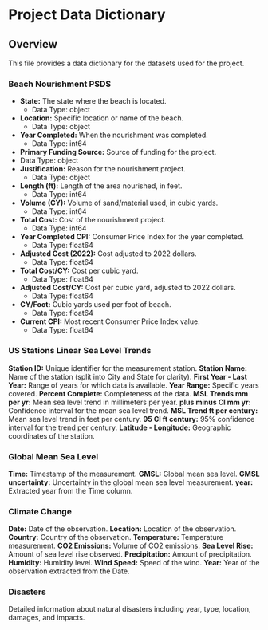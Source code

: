 # Project Data Dictionary  
## Overview  
This file provides a data dictionary for the datasets used for the project.  

### Beach Nourishment PSDS

- **State:** The state where the beach is located.  
  - Data Type: object  
- **Location:** Specific location or name of the beach.  
  - Data Type: object  
- **Year Completed:** When the nourishment was completed.
  - Data Type: int64
- **Primary Funding Source:** Source of funding for the project.
 - Data Type: object
- **Justification:** Reason for the nourishment project.
  - Data Type: object
- **Length (ft):** Length of the area nourished, in feet.
  - Data Type: int64
- **Volume (CY):** Volume of sand/material used, in cubic yards.
  - Data Type: int64
- **Total Cost:** Cost of the nourishment project.
  - Data Type: int64
- **Year Completed CPI:** Consumer Price Index for the year completed.
  - Data Type: float64
- **Adjusted Cost (2022):** Cost adjusted to 2022 dollars.
  - Data Type: float64
- **Total Cost/CY:** Cost per cubic yard.
  - Data Type: float64
- **Adjusted Cost/CY:** Cost per cubic yard, adjusted to 2022 dollars.
  - Data Type: float64
- **CY/Foot:** Cubic yards used per foot of beach.
  - Data Type: float64
- **Current CPI:** Most recent Consumer Price Index value.
  - Data Type: float64

### US Stations Linear Sea Level Trends
**Station ID:** Unique identifier for the measurement station.
**Station Name:** Name of the station (split into City and State for clarity).
**First Year - Last Year:** Range of years for which data is available.
**Year Range:** Specific years covered.
**Percent Complete:** Completeness of the data.
**MSL Trends mm per yr:** Mean sea level trend in millimeters per year.
**plus minus CI mm yr:** Confidence interval for the mean sea level trend.
**MSL Trend ft per century:** Mean sea level trend in feet per century.
**95 CI ft century:** 95% confidence interval for the trend per century.
**Latitude - Longitude:** Geographic coordinates of the station.

### Global Mean Sea Level
**Time:** Timestamp of the measurement.
**GMSL:** Global mean sea level.
**GMSL uncertainty:** Uncertainty in the global mean sea level measurement.
**year:** Extracted year from the Time column.

### Climate Change
**Date:** Date of the observation.
**Location:** Location of the observation.
**Country:** Country of the observation.
**Temperature:** Temperature measurement.
**CO2 Emissions:** Volume of CO2 emissions.
**Sea Level Rise:** Amount of sea level rise observed.
**Precipitation:** Amount of precipitation.
**Humidity:** Humidity level.
**Wind Speed:** Speed of the wind.
**Year:** Year of the observation extracted from the Date.

### Disasters
Detailed information about natural disasters including year, type, location, damages, and impacts.